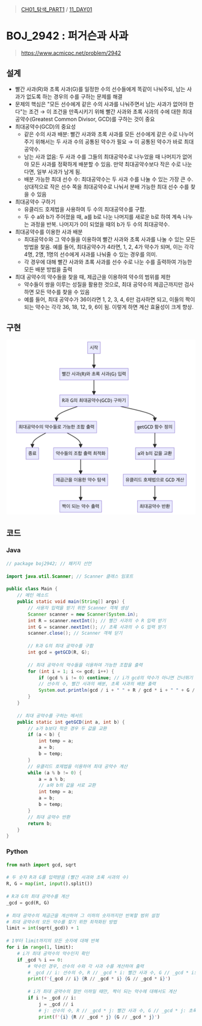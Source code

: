 > [CH01_탐색_PART1](../) / [11_DAY01](./)

# BOJ_2942 : 퍼거슨과 사과
> https://www.acmicpc.net/problem/2942

## 설계
- 빨간 사과(R)와 초록 사과(G)를 일정한 수의 선수들에게 똑같이 나눠주되, 남는 사과가 없도록 하는 경우의 수를 구하는 문제를 해결
- 문제의 핵심은 "모든 선수에게 같은 수의 사과를 나눠주면서 남는 사과가 없어야 한다"는 조건 → 이 조건을 만족시키기 위해 빨간 사과와 초록 사과의 수에 대한 최대공약수(Greatest Common Divisor, GCD)를 구하는 것이 중요
- 최대공약수(GCD)의 중요성
    - 같은 수의 사과 배분: 빨간 사과와 초록 사과를 모든 선수에게 같은 수로 나누어 주기 위해서는 두 사과 수의 공통된 약수가 필요 → 이 공통된 약수가 바로 최대공약수.
    - 남는 사과 없음: 두 사과 수를 그들의 최대공약수로 나누었을 때 나머지가 없어야 모든 사과를 정확하게 배분할 수 있음. 만약 최대공약수보다 작은 수로 나눈다면, 일부 사과가 남게 됨.
    - 배분 가능한 최대 선수 수: 최대공약수는 두 사과 수를 나눌 수 있는 가장 큰 수. 상대적으로 작은 선수 쪽을 최대공약수로 나눠서 분배 가능한 최대 선수 수를 찾을 수 있음
- 최대공약수 구하기
    - 유클리드 호제법을 사용하여 두 수의 최대공약수를 구함.
    - 두 수 a와 b가 주어졌을 때, a를 b로 나눈 나머지를 새로운 b로 하여 계속 나누는 과정을 반복. 나머지가 0이 되었을 때의 b가 두 수의 최대공약수.
- 최대공약수를 이용한 사과 배분
    - 최대공약수와 그 약수들을 이용하여 빨간 사과와 초록 사과를 나눌 수 있는 모든 방법을 찾음. 예를 들어, 최대공약수가 4라면, 1, 2, 4가 약수가 되며, 이는 각각 4명, 2명, 1명의 선수에게 사과를 나눠줄 수 있는 경우를 의미.
    - 각 경우에 대해 빨간 사과와 초록 사과를 선수 수로 나눈 수를 출력하여 가능한 모든 배분 방법을 출력
- 최대 공약수의 약수들을 찾을 때, 제곱근을 이용하여 약수의 범위를 제한
    - 약수들이 쌍을 이루는 성질을 활용한 것으로, 최대 공약수의 제곱근까지만 검사하면 모든 약수를 찾을 수 있음
    - 예를 들어, 최대 공약수가 36이라면 1, 2, 3, 4, 6만 검사하면 되고, 이들의 짝이 되는 약수는 각각 36, 18, 12, 9, 6이 됨. 이렇게 하면 계산 효율성이 크게 향상.

## 구현
![BOJ_2942](./BOJ_2942.png)

## 코드
### Java
```java
// package boj2942; // 패키지 선언

import java.util.Scanner; // Scanner 클래스 임포트

public class Main {
    // 메인 메소드
    public static void main(String[] args) {
        // 사용자 입력을 받기 위한 Scanner 객체 생성
        Scanner scanner = new Scanner(System.in);
        int R = scanner.nextInt(); // 빨간 사과의 수 R 입력 받기
        int G = scanner.nextInt(); // 초록 사과의 수 G 입력 받기
        scanner.close(); // Scanner 객체 닫기

        // R과 G의 최대 공약수를 구함
        int gcd = getGCD(R, G);

        // 최대 공약수의 약수들을 이용하여 가능한 조합을 출력
        for (int i = 1; i <= gcd; i++) {
            if (gcd % i != 0) continue; // i가 gcd의 약수가 아니면 건너뛰기
            // 선수의 수, 빨간 사과의 배분, 초록 사과의 배분 출력
            System.out.println(gcd / i + " " + R / gcd * i + " " + G / gcd * i);
        }
    }

    // 최대 공약수를 구하는 메서드
    public static int getGCD(int a, int b) {
        // a가 b보다 작은 경우 두 값을 교환
        if (a < b) {
            int temp = a;
            a = b;
            b = temp;
        }
        // 유클리드 호제법을 이용하여 최대 공약수 계산
        while (a % b != 0) {
            a = a % b;
            // a와 b의 값을 서로 교환
            int temp = a;
            a = b;
            b = temp;
        }
        // 최대 공약수 반환
        return b;
    }
}
```
### Python
```python
from math import gcd, sqrt

# 두 숫자 R과 G를 입력받음 (빨간 사과와 초록 사과의 수)
R, G = map(int, input().split())

# R과 G의 최대 공약수를 계산
_gcd = gcd(R, G)

# 최대 공약수의 제곱근을 계산하여 그 이하의 숫자까지만 반복할 범위 설정
# 최대 공약수의 모든 약수를 찾기 위한 최적화된 방법
limit = int(sqrt(_gcd)) + 1

# 1부터 limit까지의 모든 숫자에 대해 반복
for i in range(1, limit):
    # i가 최대 공약수의 약수인지 확인
    if _gcd % i == 0:
        # 약수인 경우, 선수의 수와 각 사과 수를 계산하여 출력
        # _gcd // i: 선수의 수, R // _gcd * i: 빨간 사과 수, G // _gcd * i: 초록 사과 수
        print(f'{_gcd // i} {R // _gcd * i} {G // _gcd * i}')

        # i가 최대 공약수의 절반 이하일 때만, 짝이 되는 약수에 대해서도 계산
        if i != _gcd // i:
            j = _gcd // i
            # j: 선수의 수, R // _gcd * j: 빨간 사과 수, G // _gcd * j: 초록 사과 수
            print(f'{i} {R // _gcd * j} {G // _gcd * j}')
```